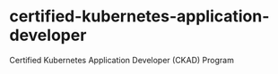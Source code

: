 # certified-kubernetes-application-developer
Certified Kubernetes Application Developer (CKAD) Program
